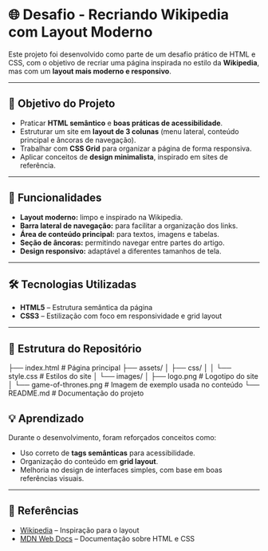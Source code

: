 # 🌐 Desafio - Recriando Wikipedia com Layout Moderno

Este projeto foi desenvolvido como parte de um desafio prático de HTML e CSS, com o objetivo de recriar uma página inspirada no estilo da **Wikipedia**, mas com um **layout mais moderno e responsivo**.

---

## 🎯 Objetivo do Projeto
- Praticar **HTML semântico** e **boas práticas de acessibilidade**.  
- Estruturar um site em **layout de 3 colunas** (menu lateral, conteúdo principal e âncoras de navegação).  
- Trabalhar com **CSS Grid** para organizar a página de forma responsiva.  
- Aplicar conceitos de **design minimalista**, inspirado em sites de referência.  

---

## 🚀 Funcionalidades
- **Layout moderno:** limpo e inspirado na Wikipedia.  
- **Barra lateral de navegação:** para facilitar a organização dos links.  
- **Área de conteúdo principal:** para textos, imagens e tabelas.  
- **Seção de âncoras:** permitindo navegar entre partes do artigo.  
- **Design responsivo:** adaptável a diferentes tamanhos de tela.  

---

## 🛠️ Tecnologias Utilizadas
- **HTML5** – Estrutura semântica da página  
- **CSS3** – Estilização com foco em responsividade e grid layout  

---

## 📂 Estrutura do Repositório
├── index.html # Página principal
├── assets/
│ ├── css/
│ │ └── style.css # Estilos do site
│ └── images/
│ ├── logo.png # Logotipo do site
│ └── game-of-thrones.png # Imagem de exemplo usada no conteúdo
└── README.md # Documentação do projeto

## 💡 Aprendizado
Durante o desenvolvimento, foram reforçados conceitos como:
- Uso correto de **tags semânticas** para acessibilidade.  
- Organização do conteúdo em **grid layout**.  
- Melhoria no design de interfaces simples, com base em boas referências visuais.  

---

## 🔗 Referências
- [Wikipedia](https://pt.wikipedia.org/) – Inspiração para o layout  
- [MDN Web Docs](https://developer.mozilla.org/pt-BR/) – Documentação sobre HTML e CSS 
